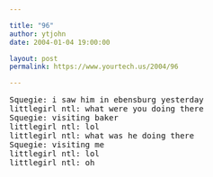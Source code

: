 ```yaml
---

title: "96"
author: ytjohn
date: 2004-01-04 19:00:00

layout: post
permalink: https://www.yourtech.us/2004/96

---
```

<pre>
Squegie: i saw him in ebensburg yesterday
littlegirl ntl: what were you doing there
Squegie: visiting baker
littlegirl ntl: lol
littlegirl ntl: what was he doing there
Squegie: visiting me
littlegirl ntl: lol
littlegirl ntl: oh
</pre>
